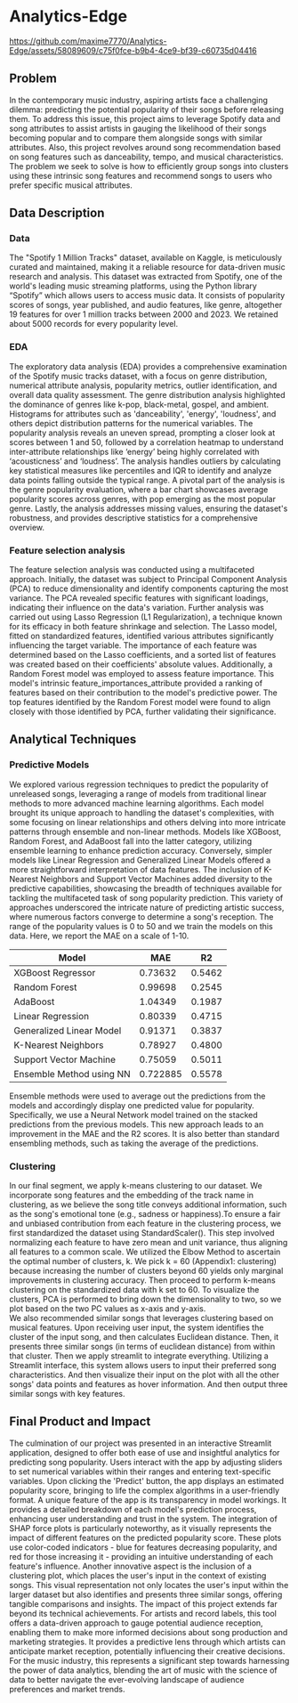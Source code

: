 # Analytics-Edge

https://github.com/maxime7770/Analytics-Edge/assets/58089609/c75f0fce-b9b4-4ce9-bf39-c60735d04416

## Problem

In the contemporary music industry, aspiring artists face a challenging dilemma: predicting the potential popularity of their songs before releasing them. To address this issue, this project aims to leverage Spotify data and song attributes to assist artists in gauging the likelihood of their songs becoming popular and to compare them alongside songs with similar attributes. Also, this project revolves around song recommendation based on song features such as danceability, tempo, and musical characteristics. The problem we seek to solve is how to efficiently group songs into clusters using these intrinsic song features and recommend songs to users who prefer specific musical attributes. 

## Data Description

### Data

The "Spotify 1 Million Tracks" dataset, available on Kaggle, is meticulously curated and maintained, making it a reliable resource for data-driven music research and analysis. This dataset was extracted from Spotify, one of the world's leading music streaming platforms, using the Python library “Spotify” which allows users to access music data. It consists of popularity scores of songs, year published, and audio features, like genre, altogether 19 features for over 1 million tracks between 2000 and 2023. We retained about 5000 records for every popularity level.

### EDA

The exploratory data analysis (EDA) provides a comprehensive examination of the Spotify music tracks dataset, with a focus on genre distribution, numerical attribute analysis, popularity metrics, outlier identification, and overall data quality assessment. The genre distribution analysis highlighted the dominance of genres like k-pop, black-metal, gospel, and ambient. Histograms for attributes such as 'danceability', 'energy', 'loudness', and others depict distribution patterns for the numerical variables. The popularity analysis reveals an uneven spread, prompting a closer look at scores between 1 and 50, followed by a correlation heatmap to understand inter-attribute relationships like ‘energy’ being highly correlated with ‘acousticness’ and ‘loudness’. 
The analysis handles outliers by calculating key statistical measures like percentiles and IQR to identify and analyze data points falling outside the typical range. A pivotal part of the analysis is the genre popularity evaluation, where a bar chart showcases average popularity scores across genres, with pop emerging as the most popular genre. Lastly, the analysis addresses missing values, ensuring the dataset's robustness, and provides descriptive statistics for a comprehensive overview.

### Feature selection analysis

The feature selection analysis was conducted using a multifaceted approach. Initially, the dataset was subject to Principal Component Analysis (PCA) to reduce dimensionality and identify components capturing the most variance. The PCA revealed specific features with significant loadings, indicating their influence on the data's variation.
Further analysis was carried out using Lasso Regression (L1 Regularization), a technique known for its efficacy in both feature shrinkage and selection. The Lasso model, fitted on standardized features, identified various attributes significantly influencing the target variable. The importance of each feature was determined based on the Lasso coefficients, and a sorted list of features was created based on their coefficients' absolute values.
Additionally, a Random Forest model was employed to assess feature importance. This model's intrinsic feature_importances_attribute provided a ranking of features based on their contribution to the model's predictive power. The top features identified by the Random Forest model were found to align closely with those identified by PCA, further validating their significance.


## Analytical Techniques

### Predictive Models

We explored various regression techniques to predict the popularity of unreleased songs, leveraging a range of models from traditional linear methods to more advanced machine learning algorithms. Each model brought its unique approach to handling the dataset's complexities, with some focusing on linear relationships and others delving into more intricate patterns through ensemble and non-linear methods. Models like XGBoost, Random Forest, and AdaBoost fall into the latter category, utilizing ensemble learning to enhance prediction accuracy. Conversely, simpler models like Linear Regression and Generalized Linear Models offered a more straightforward interpretation of data features. The inclusion of K-Nearest Neighbors and Support Vector Machines added diversity to the predictive capabilities, showcasing the breadth of techniques available for tackling the multifaceted task of song popularity prediction. This variety of approaches underscored the intricate nature of predicting artistic success, where numerous factors converge to determine a song's reception.
The range of the popularity values is 0 to 50 and we train the models on this data. Here, we report the MAE on a scale of 1-10.

| Model                    | MAE      | R2     |
| ------------------------ | -------- | ------ |
| XGBoost Regressor        | 0.73632  | 0.5462 |
| Random Forest            | 0.99698  | 0.2545 |
| AdaBoost                 | 1.04349  | 0.1987 |
| Linear Regression        | 0.80339  | 0.4715 |
| Generalized Linear Model | 0.91371  | 0.3837 |
| K-Nearest Neighbors      | 0.78927  | 0.4800 |
| Support Vector Machine   | 0.75059  | 0.5011 |
| Ensemble Method using NN | 0.722885 | 0.5578 |

Ensemble methods were used to average out the predictions from the models and accordingly display one predicted value for popularity. Specifically, we use a Neural Network model trained on the stacked predictions from the previous models. This new approach leads to an improvement in the MAE and the R2 scores. It is also better than standard ensembling methods, such as taking the average of the predictions.

### Clustering

In our final segment, we apply k-means clustering to our dataset. We incorporate song features and the embedding of the track name in clustering, as we believe the song title conveys additional information, such as the song's emotional tone (e.g., sadness or happiness).To ensure a fair and unbiased contribution from each feature in the clustering process, we first standardized the dataset using StandardScaler(). This step involved normalizing each feature to have zero mean and unit variance, thus aligning all features to a common scale. 
We utilized the Elbow Method to ascertain the optimal number of clusters, k. We pick k = 60 (Appendix1: clustering) because increasing the number of clusters beyond 60 yields only marginal improvements in clustering accuracy. Then proceed to perform k-means clustering on the standardized data with k set to 60. To visualize the clusters, PCA is performed to bring down the dimensionality to two, so we plot based on the two PC values as x-axis and y-axis.  
We also recommended similar songs that leverages clustering based on musical features. Upon receiving user input, the system identifies the cluster of the input song, and then calculates Euclidean distance. Then, it presents three similar songs (in terms of euclidean distance) from within that cluster.
Then we apply streamlit to integrate everything. Utilizing a Streamlit interface, this system allows users to input their preferred song characteristics. And then visualize their input on the plot with all the other songs' data points and features as hover information. And then output three similar songs with key features. 

## Final Product and Impact

The culmination of our project was presented in an interactive Streamlit application, designed to offer both ease of use and insightful analytics for predicting song popularity. Users interact with the app by adjusting sliders to set numerical variables within their ranges and entering text-specific variables. Upon clicking the 'Predict' button, the app displays an estimated popularity score, bringing to life the complex algorithms in a user-friendly format.
A unique feature of the app is its transparency in model workings. It provides a detailed breakdown of each model's prediction process, enhancing user understanding and trust in the system. The integration of SHAP force plots is particularly noteworthy, as it visually represents the impact of different features on the predicted popularity score. These plots use color-coded indicators - blue for features decreasing popularity, and red for those increasing it - providing an intuitive understanding of each feature's influence.
Another innovative aspect is the inclusion of a clustering plot, which places the user's input in the context of existing songs. This visual representation not only locates the user's input within the larger dataset but also identifies and presents three similar songs, offering tangible comparisons and insights.
The impact of this project extends far beyond its technical achievements. For artists and record labels, this tool offers a data-driven approach to gauge potential audience reception, enabling them to make more informed decisions about song production and marketing strategies. It provides a predictive lens through which artists can anticipate market reception, potentially influencing their creative decisions. For the music industry, this represents a significant step towards harnessing the power of data analytics, blending the art of music with the science of data to better navigate the ever-evolving landscape of audience preferences and market trends.
